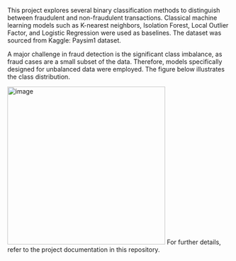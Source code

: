 This project explores several binary classification methods to distinguish between fraudulent and non-fraudulent transactions. Classical machine learning models such as K-nearest neighbors, Isolation Forest, Local Outlier Factor, and Logistic Regression were used as baselines. The dataset was sourced from Kaggle: Paysim1 dataset.

A major challenge in fraud detection is the significant class imbalance, as fraud cases are a small subset of the data. Therefore, models specifically designed for unbalanced data were employed. The figure below illustrates the class distribution.

<img width="356" alt="image" src="https://github.com/petrov94/Financial-Fraud-Detection/assets/15279876/8fc125bc-79dd-4ca0-800a-1d5db6ada50a">
For further details, refer to the project documentation in this repository.
